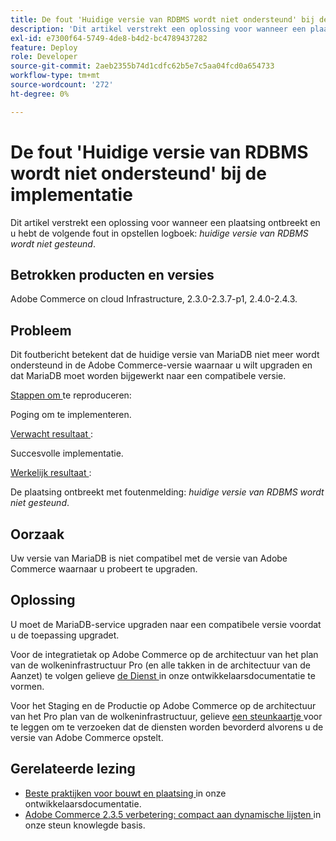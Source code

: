 ```yaml
---
title: De fout 'Huidige versie van RDBMS wordt niet ondersteund' bij de implementatie
description: 'Dit artikel verstrekt een oplossing voor wanneer een plaatsing ontbreekt en u de volgende fout in het opstellen logboek hebt: *current versie van RDBMS wordt niet gesteund*.'
exl-id: e7300f64-5749-4de8-b4d2-bc4789437282
feature: Deploy
role: Developer
source-git-commit: 2aeb2355b74d1cdfc62b5e7c5aa04fcd0a654733
workflow-type: tm+mt
source-wordcount: '272'
ht-degree: 0%

---
```


# De fout &#39;Huidige versie van RDBMS wordt niet ondersteund&#39; bij de implementatie

Dit artikel verstrekt een oplossing voor wanneer een plaatsing ontbreekt en u hebt de volgende fout in opstellen logboek: *huidige versie van RDBMS wordt niet gesteund*.

## Betrokken producten en versies

Adobe Commerce on cloud Infrastructure, 2.3.0-2.3.7-p1, 2.4.0-2.4.3.

## Probleem

Dit foutbericht betekent dat de huidige versie van MariaDB niet meer wordt ondersteund in de Adobe Commerce-versie waarnaar u wilt upgraden en dat MariaDB moet worden bijgewerkt naar een compatibele versie.


<u> Stappen om </u> te reproduceren:

Poging om te implementeren.

<u> Verwacht resultaat </u>:

Succesvolle implementatie.

<u> Werkelijk resultaat </u>:

De plaatsing ontbreekt met foutenmelding: *huidige versie van RDBMS wordt niet gesteund*.

## Oorzaak

Uw versie van MariaDB is niet compatibel met de versie van Adobe Commerce waarnaar u probeert te upgraden.

## Oplossing

U moet de MariaDB-service upgraden naar een compatibele versie voordat u de toepassing upgradet.


Voor de integratietak op Adobe Commerce op de architectuur van het plan van de wolkeninfrastructuur Pro (en alle takken in de architectuur van de Aanzet) te volgen gelieve [ de Dienst ](https://experienceleague.adobe.com/en/docs/commerce-cloud-service/user-guide/configure/service/services-yaml) in onze ontwikkelaarsdocumentatie te vormen.

Voor het Staging en de Productie op Adobe Commerce op de architectuur van het Pro plan van de wolkeninfrastructuur, gelieve [ een steunkaartje ](/help/help-center-guide/help-center/magento-help-center-user-guide.md#submit-ticket) voor te leggen om te verzoeken dat de diensten worden bevorderd alvorens u de versie van Adobe Commerce opstelt.


## Gerelateerde lezing

* [ Beste praktijken voor bouwt en plaatsing ](https://experienceleague.adobe.com/en/docs/commerce-cloud-service/user-guide/develop/deploy/best-practices#best-practices) in onze ontwikkelaarsdocumentatie.
* [ Adobe Commerce 2.3.5 verbetering: compact aan dynamische lijsten ](https://experienceleague.adobe.com/docs/commerce-operations/implementation-playbook/best-practices/maintenance/commerce-235-upgrade-prerequisites-mariadb.html) in onze steun knowlegde basis.
